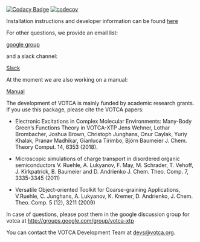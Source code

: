 
[![Codacy Badge](https://api.codacy.com/project/badge/Grade/61fbe7164ec2418b9a7de20bd0453d8b)](https://app.codacy.com/app/JoshuaSBrown/xtp?utm_source=github.com&utm_medium=referral&utm_content=votca/xtp&utm_campaign=Badge_Grade_Dashboard)
[![codecov](https://codecov.io/gh/votca/xtp/branch/master/graph/badge.svg)](https://codecov.io/gh/votca/xtp)

Installation instructions and developer information can be found [here](https://github.com/votca/votca/blob/master/share/doc/INSTALL.md)

For other questions, we provide an email list:

[google group](https://groups.google.com/forum/?hl=de#!forum/votca-xtp)

and a slack channel:

[Slack](https://votca.slack.com/messages/C7XVBE9EG/?)

At the moment we are also working on a manual:

[Manual](http://doc.votca.org/xtp-manual.pdf)

The development of VOTCA is mainly funded by academic research grants.
If you use this package, please cite the VOTCA papers:

* Electronic Excitations in Complex Molecular Environments: Many-Body Green’s Functions Theory in VOTCA-XTP
  Jens Wehner, Lothar Brombacher, Joshua Brown, Christoph Junghans, Onur Caylak, Yuriy Khalak, Pranav Madhikar, Gianluca Tirimbo, Björn Baumeier
  J. Chem. Theory Comput. 14, 6353 (2018).

* Microscopic simulations of charge transport in disordered organic semiconductors
  V. Ruehle, A. Lukyanov, F. May, M. Schrader, T. Vehoff, J. Kirkpatrick, B. Baumeier and D. Andrienko
  J. Chem. Theo. Comp. 7, 3335-3345 (2011) 

* Versatile Object-oriented Toolkit for Coarse-graining Applications,
  V.Ruehle, C. Junghans, A. Lukyanov, K. Kremer, D. Andrienko,
  J. Chem. Theo. Comp. 5 (12), 3211 (2009) 

In case of questions, please post them in the google discussion group
for votca at http://groups.google.com/group/votca-xtp

You can contact the VOTCA Development Team at devs@votca.org.



